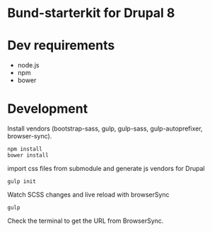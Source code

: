 Bund-starterkit for Drupal 8
============================

# Dev requirements
- node.js
- npm
- bower

# Development

Install vendors (bootstrap-sass, gulp, gulp-sass, gulp-autoprefixer, browser-sync).
```
npm install
bower install
```

import css files from submodule and generate js vendors for Drupal
```
gulp init
```

Watch SCSS changes and live reload with browserSync
```
gulp
```

Check the terminal to get the URL from BrowserSync.
